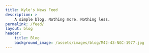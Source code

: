 ```yaml
---
title: Kyle's News Feed
description: >
    A simple blog. Nothing more. Nothing less.
permalink: /feed/
layout: blog
header:
    title: Blog
    background_image: /assets/images/blog/M42-43-NGC-1977.jpg
---
```

